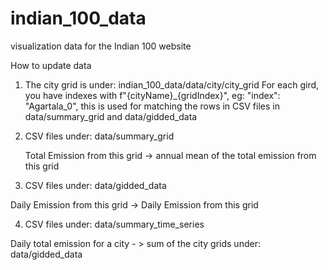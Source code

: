# indian_100_data
 visualization data for the Indian 100 website


How to update data

1. The city grid is under: indian_100_data/data/city/city_grid
   For each gird, you have indexes with f"{cityName}_{gridIndex}", eg: "index": "Agartala_0", this is used for matching the rows in CSV files in data/summary_grid and data/gidded_data
   
2. CSV files under: data/summary_grid
   
   Total Emission from this grid -> annual mean of the total emission from this grid
   
3.  CSV files under: data/gidded_data
   
   Daily Emission from this grid -> Daily Emission from this grid 
   
4.  CSV files under: data/summary_time_series

   Daily total emission for a city - > sum of the city grids under: data/gidded_data
